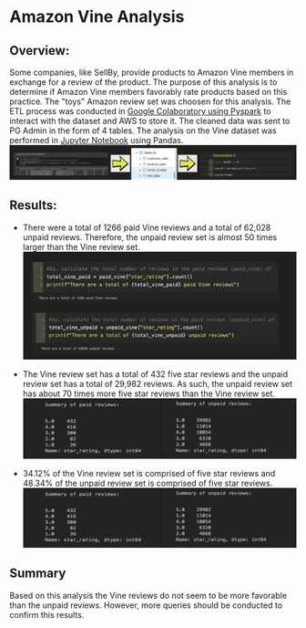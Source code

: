 # Amazon Vine Analysis

## Overview:
Some companies, like SellBy, provide products to Amazon Vine members in exchange for a review of the product.  The purpose of this analysis is to determine if Amazon Vine members favorably rate products based on this practice.  The "toys" Amazon review set was choosen for this analysis.  The ETL process was conducted in [Google Colaboratory using Pyspark](https://github.com/laurlen2112/amazon_vine_analysis/blob/main/challenge/Amazon_Reviews_ETL.ipynb) to interact with the dataset and AWS to store it.  The cleaned data was sent to PG Admin in the form of 4 tables.  The analysis on the Vine dataset was performed in [Jupyter Notebook](https://github.com/laurlen2112/amazon_vine_analysis/blob/main/challenge/Vine_Review_Analysis.ipynb) using Pandas.
![etl diagram](https://github.com/laurlen2112/amazon_vine_analysis/blob/main/resources/etl%202.png)

## Results:
* There were a total of 1266 paid Vine reviews and a total of 62,028 unpaid reviews.  Therefore, the unpaid review set is almost 50 times larger than the Vine review set.  
![bullet 1](https://github.com/laurlen2112/amazon_vine_analysis/blob/main/resources/bullet%201.png)

* The Vine review set has a total of 432 five star reviews and the unpaid review set has a total of 29,982 reviews.  As such, the unpaid review set has about 70 times more five star reviews than the Vine review set.  
![bullet 2](https://github.com/laurlen2112/amazon_vine_analysis/blob/main/resources/bullet%202.png)

* 34.12% of the Vine review set is comprised of five star reviews and 48.34% of the unpaid review set is comprised of five star reviews.  
![bullet 3](https://github.com/laurlen2112/amazon_vine_analysis/blob/main/resources/bullet%202.png)

## Summary
Based on this analysis the Vine reviews do not seem to be more favorable than the unpaid reviews.  However, more queries should be conducted to confirm this results.  
